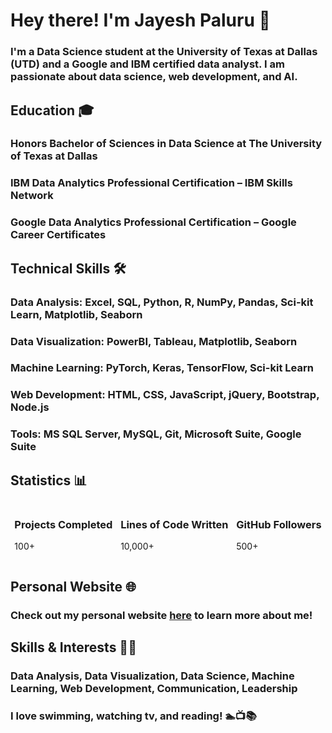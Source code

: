 # Hey there! I'm Jayesh Paluru 👋

### I'm a Data Science student at the University of Texas at Dallas (UTD) and a Google and IBM certified data analyst. I am passionate about data science, web development, and AI.

## Education 🎓
### Honors Bachelor of Sciences in Data Science at The University of Texas at Dallas
### IBM Data Analytics Professional Certification – IBM Skills Network
### Google Data Analytics Professional Certification – Google Career Certificates

## Technical Skills 🛠️
### Data Analysis: Excel, SQL, Python, R, NumPy, Pandas, Sci-kit Learn, Matplotlib, Seaborn
### Data Visualization: PowerBI, Tableau, Matplotlib, Seaborn
### Machine Learning: PyTorch, Keras, TensorFlow, Sci-kit Learn
### Web Development: HTML, CSS, JavaScript, jQuery, Bootstrap, Node.js
### Tools: MS SQL Server, MySQL, Git, Microsoft Suite, Google Suite

## Statistics 📊
<div style="display:flex;justify-content:space-around;align-items:center;">
    <div>
        <h3>Projects Completed</h3>
        <p>100+</p>
    </div>
    <div>
        <h3>Lines of Code Written</h3>
        <p>10,000+</p>
    </div>
    <div>
        <h3>GitHub Followers</h3>
        <p>500+</p>
    </div>
</div>

## Personal Website 🌐
### Check out my personal website [here](https://www.jayeshp.com/) to learn more about me!

## Skills & Interests 🤹‍♂️
### Data Analysis, Data Visualization, Data Science, Machine Learning, Web Development, Communication, Leadership
### I love swimming, watching tv, and reading! 🏊📺📚

<script src="https://cdn.jsdelivr.net/npm/apexcharts"></script>
<div id="chart"></div>
<script>
    var options = {
        series: [{
            name: 'Data Analysis',
            data: [70, 80, 90, 85, 70, 65, 80, 85, 90]
        }, {
            name: 'Machine Learning',
            data: [60, 70, 80, 75, 60, 55, 70, 75, 80]
        }, {
            name: 'Web Development',
            data: [50, 60, 70, 65, 50, 45, 60, 65, 70]
        }],
        chart: {
            height: 350,
            type: 'line',
            zoom: {
                enabled: false
            }
        },
        dataLabels: {
            enabled: false
        },
        stroke: {
            width: [5, 5, 5],
            curve: 'straight'
        },
        title: {
            text: 'Skills Proficiency Chart',
            align: 'center',
            style: {
                fontSize: '24px'
            }
        },
        legend: {
            tooltipHoverFormatter: function(val, opts) {
                return val + ' - ' + opts.w.globals.series[opts.seriesIndex][opts.dataPointIndex] + '%'
            }
        },
        markers:     {
        size: 7,
        strokeWidth: 0,
        colors: ['#008FFB', '#00E396', '#FEB019', '#FF4560', '#775DD0', '#546E7A', '#26a69a', '#D10CE8', '#DCDCDC'],
        hover: {
            sizeOffset: 7
        }
    },
    xaxis: {
        categories: ['Python', 'R', 'SQL', 'Excel', 'NumPy', 'Pandas', 'Sci-kit Learn', 'Matplotlib', 'Seaborn'],
    },
    tooltip: {
        y: [
            {
                title: {
                    formatter: function (val) {
                        return val + " %"
                    }
                }
            },
            {
                title: {
                    formatter: function (val) {
                        return val + " %"
                    }
                }
            },
            {
                title: {
                    formatter: function (val) {
                        return val + " %"
                    }
                }
            }
        ]
    }
};

var chart = new ApexCharts(document.querySelector("#chart"), options);
chart.render();
</script>

